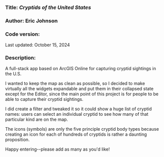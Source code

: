 ### Title: _Cryptids of the United States_

### Author: Eric Johnson

### Code version:

Last updated: October 15, 2024

### Description:

A full-stack app based on ArcGIS Online for capturing cryptid sightings in the U.S.

I wanted to keep the map as clean as possible, so I decided to make virtually all the widgets expandable and put them in their collapsed state except for the Editor, since the main point of this project is for people to be able to capture their cryptid sightings.

I did create a filter and tweaked it so it could show a huge list of cryptid names: users can select an individual cryptid to see how many of that particular kind are on the map.

The icons (symbols) are only the five principle cryptid body types because creating an icon for each of hundreds of cryptids is rather a daunting proposition.

Happy entering--please add as many as you'd like!
